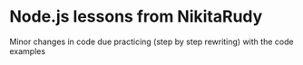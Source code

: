 # Node.js lessons from NikitaRudy

Minor changes in code due practicing (step by step rewriting) with the code examples